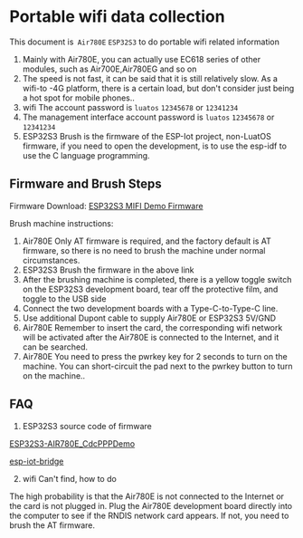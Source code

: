 # Portable wifi data collection

This document is` Air780E` `ESP32S3` to do portable wifi related information

1. Mainly with Air780E, you can actually use EC618 series of other modules, such as Air700E,Air780EG and so on
2. The speed is not fast, it can be said that it is still relatively slow. As a wifi-to -4G platform, there is a certain load, but don't consider just being a hot spot for mobile phones..
3. wifi The account password is `luatos` `12345678` or `12341234`
4. The management interface account password is `luatos` `12345678` or `12341234`
5. ESP32S3 Brush is the firmware of the ESP-Iot project, non-LuatOS firmware, if you need to open the development, is to use the esp-idf to use the C language programming.

## Firmware and Brush Steps

Firmware Download: [ESP32S3 MIFI Demo Firmware](https://pan.air32.cn/s/DJTr?path=%2F%E5%90%84%E7%A7%8D%E6%B5%8B%E8%AF%95%E5%9B%BA%E4%BB%B6%2F%E9%9A%8F%E8%BA%ABwifi%E7%9A%84%E5%9B%BA%E4%BB%B6_ESP32S3)

Brush machine instructions:

1. Air780E Only AT firmware is required, and the factory default is AT firmware, so there is no need to brush the machine under normal circumstances.
2. ESP32S3 Brush the firmware in the above link
3. After the brushing machine is completed, there is a yellow toggle switch on the ESP32S3 development board, tear off the protective film, and toggle to the USB side
4. Connect the two development boards with a Type-C-to-Type-C line.
5. Use additional Dupont cable to supply Air780E or ESP32S3 5V/GND
6. Air780E Remember to insert the card, the corresponding wifi network will be activated after the Air780E is connected to the Internet, and it can be searched.
7. Air780E You need to press the pwrkey key for 2 seconds to turn on the machine. You can short-circuit the pad next to the pwrkey button to turn on the machine..

## FAQ

1. ESP32S3 source code of firmware

[ESP32S3-AIR780E_CdcPPPDemo](https://github.com/yangzichen123/ESP32S3-AIR780E_CdcPPPDemo)

[esp-iot-bridge](https://github.com/espressif/esp-iot-bridge/blob/master/components/iot_bridge/User_Guide_CN.md)

2. wifi Can't find, how to do

The high probability is that the Air780E is not connected to the Internet or the card is not plugged in. Plug the Air780E development board directly into the computer to see if the RNDIS network card appears. If not, you need to brush the AT firmware.
